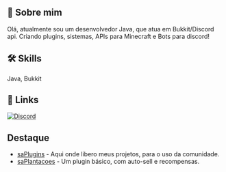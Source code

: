 
## 🚀 Sobre mim
Olá, atualmente sou um desenvolvedor Java, que atua em Bukkit/Discord api. Criando plugins, sistemas, APIs para Minecraft e Bots para discord!


## 🛠 Skills
Java, Bukkit


## 🔗 Links
[![Discord](https://img.shields.io/badge/discord-1DA1F2?style=for-the-badge&logo=discord&logoColor=white)](https://discord.com/channels/@me/1057442113404534927)


## Destaque
- [saPlugins](https://discord.gg/z3TDJk34) - Aqui onde libero meus projetos, para o uso da comunidade.
- [saPlantacoes](https://github.com/samulsz/saPlantacoes) - Um plugin básico, com auto-sell e recompensas.
